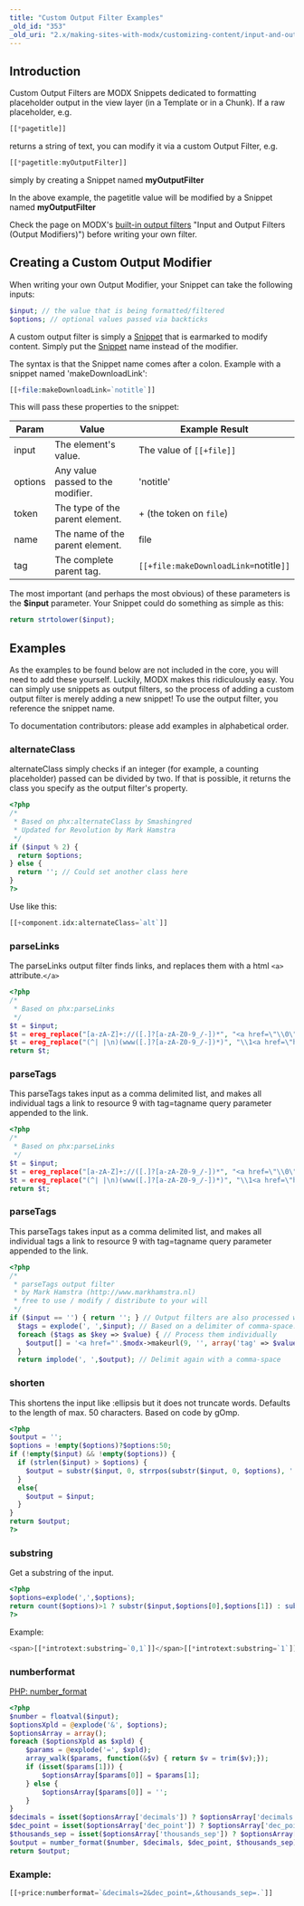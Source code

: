 ```yaml
---
title: "Custom Output Filter Examples"
_old_id: "353"
_old_uri: "2.x/making-sites-with-modx/customizing-content/input-and-output-filters-(output-modifiers)/custom-output-filter-examples"
---
```


## Introduction

 Custom Output Filters are MODX Snippets dedicated to formatting placeholder output in the view layer (in a Template or in a Chunk). If a raw placeholder, e.g.

``` php
[[*pagetitle]]
```

 returns a string of text, you can modify it via a custom Output Filter, e.g.

``` php
[[*pagetitle:myOutputFilter]]
```

 simply by creating a Snippet named **myOutputFilter**

 In the above example, the pagetitle value will be modified by a Snippet named **myOutputFilter**

 Check the page on MODX's [built-in output filters](building-sites/tag-syntax/output-filters) "Input and Output Filters (Output Modifiers)") before writing your own filter.

## Creating a Custom Output Modifier

 When writing your own Output Modifier, your Snippet can take the following inputs:

``` php
$input; // the value that is being formatted/filtered
$options; // optional values passed via backticks
```

 A custom output filter is simply a [Snippet](extending-modx/snippets "Snippets") that is earmarked to modify content. Simply put the [Snippet](extending-modx/snippets "Snippets") name instead of the modifier.

 The syntax is that the Snippet name comes after a colon. Example with a snippet named 'makeDownloadLink':

``` php
[[+file:makeDownloadLink=`notitle`]]
```

 This will pass these properties to the snippet:

| Param   | Value                             | Example Result                         |
| ------- | --------------------------------- | -------------------------------------- |
| input   | The element's value.              | The value of `[[+file]]`               |
| options | Any value passed to the modifier. | 'notitle'                              |
| token   | The type of the parent element.   | + (the token on `file`)                |
| name    | The name of the parent element.   | file                                   |
| tag     | The complete parent tag.          | `[[+file:makeDownloadLink=`notitle`]]` |

 The most important (and perhaps the most obvious) of these parameters is the **$input** parameter. Your Snippet could do something as simple as this:

``` php
return strtolower($input);
```

## Examples

 As the examples to be found below are not included in the core, you will need to add these yourself. Luckily, MODX makes this ridiculously easy. You can simply use snippets as output filters, so the process of adding a custom output filter is merely adding a new snippet! To use the output filter, you reference the snippet name.

 To documentation contributors: please add examples in alphabetical order.

### alternateClass

 alternateClass simply checks if an integer (for example, a counting placeholder) passed can be divided by two. If that is possible, it returns the class you specify as the output filter's property.

``` php
<?php
/*
 * Based on phx:alternateClass by Smashingred
 * Updated for Revolution by Mark Hamstra
 */
if ($input % 2) {
  return $options;
} else {
  return ''; // Could set another class here
}
?>
```

 Use like this:

``` php
[[+component.idx:alternateClass=`alt`]]
```

### parseLinks

 The parseLinks output filter finds links, and replaces them with a html `<a>` attribute.`</a>`

``` php
<?php
/*
 * Based on phx:parseLinks
 */
$t = $input;
$t = ereg_replace("[a-zA-Z]+://([.]?[a-zA-Z0-9_/-])*", "<a href=\"\\0\">\\0</a>", $t);
$t = ereg_replace("(^| |\n)(www([.]?[a-zA-Z0-9_/-])*)", "\\1<a href=\"http://\\2\">\\2</a>", $t);
return $t;
```

### parseTags

This parseTags takes input as a comma delimited list, and makes all individual tags a link to resource 9 with tag=tagname query parameter appended to the link.

``` php
<?php
/*
 * Based on phx:parseLinks
 */
$t = $input;
$t = ereg_replace("[a-zA-Z]+://([.]?[a-zA-Z0-9_/-])*", "<a href=\"\\0\">\\0</a>", $t);
$t = ereg_replace("(^| |\n)(www([.]?[a-zA-Z0-9_/-])*)", "\\1<a href=\"http://\\2\">\\2</a>", $t);
return $t;
```

### parseTags

This parseTags takes input as a comma delimited list, and makes all individual tags a link to resource 9 with tag=tagname query parameter appended to the link.

``` php
<?php
/*
 * parseTags output filter
 * by Mark Hamstra (http://www.markhamstra.nl)
 * free to use / modify / distribute to your will
 */
if ($input == '') { return ''; } // Output filters are also processed when the input is empty, so check for that.
  $tags = explode(', ',$input); // Based on a delimiter of comma-space.
  foreach ($tags as $key => $value) { // Process them individually
    $output[] = '<a href="'.$modx->makeurl(9, '', array('tag' => $value)).'">'.$value.'</a>';
  }
  return implode(', ',$output); // Delimit again with a comma-space
```

### shorten

This shortens the input like :ellipsis but it does not truncate words. Defaults to the length of max. 50 characters. Based on code by gOmp.

``` php
<?php
$output = '';
$options = !empty($options)?$options:50;
if (!empty($input) && !empty($options)) {
  if (strlen($input) > $options) {
    $output = substr($input, 0, strrpos(substr($input, 0, $options), ' ')).' …';
  }
  else{
    $output = $input;
  }
}
return $output;
?>
```

### substring

Get a substring of the input.

``` php
<?php
$options=explode(',',$options);
return count($options)>1 ? substr($input,$options[0],$options[1]) : substr($input,$options[0]);
?>
```

Example:

``` php
<span>[[*introtext:substring=`0,1`]]</span>[[*introtext:substring=`1`]]
```

### numberformat

[PHP: number_format](http://php.net/manual/en/function.number-format.php)

``` php
<?php
$number = floatval($input);
$optionsXpld = @explode('&', $options);
$optionsArray = array();
foreach ($optionsXpld as $xpld) {
    $params = @explode('=', $xpld);
    array_walk($params, function(&$v) { return $v = trim($v);});
    if (isset($params[1])) {
        $optionsArray[$params[0]] = $params[1];
    } else {
        $optionsArray[$params[0]] = '';
    }
}
$decimals = isset($optionsArray['decimals']) ? $optionsArray['decimals'] : null;
$dec_point = isset($optionsArray['dec_point']) ? $optionsArray['dec_point'] : null;
$thousands_sep = isset($optionsArray['thousands_sep']) ? $optionsArray['thousands_sep'] : null;
$output = number_format($number, $decimals, $dec_point, $thousands_sep);
return $output;
```

### Example:

``` php
[[+price:numberformat=`&decimals=2&dec_point=,&thousands_sep=.`]]
```
